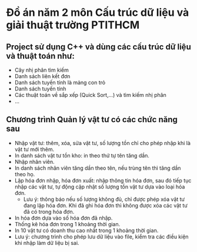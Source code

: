 # Đồ án năm 2 môn Cấu trúc dữ liệu và giải thuật trường PTITHCM
## Project sử dụng C++ và dùng các cấu trúc dữ liệu và thuật toán như:
- Cây nhị phân tìm kiếm
- Danh sách liên kết đơn
- Danh sách tuyến tính là mảng con trỏ
- Danh sách tuyến tính
- Các thuật toán về sắp xếp (Quick Sort,...) và tìm kiếm nhị phân
- ...
## Chương trình Quản lý vật tư có các chức năng sau
- Nhập vật tư: thêm, xóa, sửa vật tư, số lượng tồn chỉ cho phép nhập khi là vật tư mới thêm.
- In danh sách vật tư tồn kho: in theo thứ tự tên tăng dần.
- Nhập nhân viên.
- In danh sách nhân viên tăng dần theo tên, nếu trùng tên thì tăng dần theo họ.
- Lập hóa đơn nhập, hóa đơn xuất: nhập thông tin hóa đơn, sau đó tiếp tục nhập các vật tư, tự động cập nhật số lượng tồn vật tư dựa vào loại hóa đơn.
    - Lưu ý: thông báo nếu số lượng không đủ, chỉ được phép xóa vật tư đang lập hóa đơn. Khi đã ghi hóa đơn thì không được xóa các vật tư đã có trong hóa đơn.
- In hóa đơn dựa vào số hóa đơn đã nhập.
- Thống kê hóa đơn trong 1 khoảng thời gian.
- In 10 vật tư có doanh thu cao nhất trong 1 khoảng thời gian.
- Lưu ý: chương trình cho phép lưu dữ liệu vào file, kiểm tra các điều kiện khi nhập làm dữ liệu bị sai.